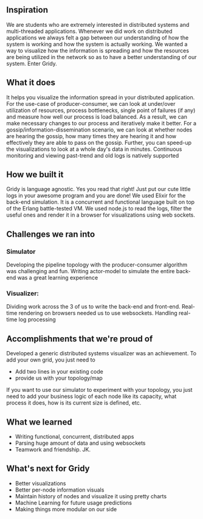 ## Inspiration

We are students who are extremely interested in distributed systems and multi-threaded applications. Whenever we did work on distributed applications we always felt a gap between our understanding of how the system is working and how the system is actually working. We wanted a way to visualize how the information is spreading and how the resources are being utilized in the network so as to have a better understanding of our system. Enter Gridy. 

## What it does
It helps you visualize the information spread in your distributed application. For the use-case of producer-consumer, we can look at under/over utilization of resources, process bottlenecks, single point of failures (if any) and measure how well our process is load balanced. As a result, we can make necessary changes to our process and iteratively make it better. For a gossip/information-dissemination scenario, we can look at whether nodes are hearing the gossip, how many times they are hearing it and how effectively they are able to pass on the gossip. Further, you can speed-up the visualizations to look at a whole day's data in minutes. Continuous monitoring and viewing past-trend and old logs is natively supported

## How we built it

Gridy is language agnostic. Yes you read that right!
Just put our cute little logs in your awesome program and you are done!
We used Elixir for the back-end simulation. It is a concurrent and functional language built on top of the Erlang battle-tested VM.
We used node.js to read the logs, filter the useful ones and render it in a browser for visualizations using web sockets. 

## Challenges we ran into
### Simulator
Developing the pipeline topology with the producer-consumer algorithm was challenging and fun. Writing actor-model to simulate the entire back-end was a great learning experience 
### Visualizer: 
Dividing work across the 3 of us to write the back-end and front-end. Real-time rendering on browsers needed us to use websockets. Handling real-time log processing

## Accomplishments that we're proud of
Developed a generic distributed systems visualizer was an achievement. To add your own grid, you just need to
- Add two lines in your existing code
- provide us with your topology/map

If you want to use our simulator to experiment with your topology, you just need to add your business logic of each node like its capacity, what process it does, how is its current size is defined, etc.

## What we learned
- Writing functional, concurrent, distributed apps
- Parsing huge amount of data and using websockets
- Teamwork and friendship. JK.

## What's next for Gridy
- Better visualizations
- Better per-node information visuals
- Maintain history of nodes and visualize it using pretty charts
- Machine Learning for future usage predictions
- Making things more modular on our side

